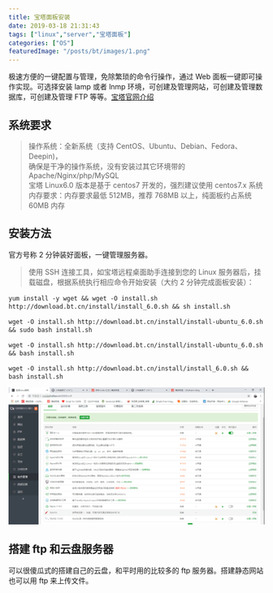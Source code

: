 ```yaml
---
title: 宝塔面板安装
date: 2019-03-18 21:31:43
tags: ["linux","server","宝塔面板"]
categories: ["OS"]
featuredImage: "/posts/bt/images/1.png"
---
```


极速方便的一键配置与管理，免除繁琐的命令行操作，通过 Web 面板一键即可操作实现。可选择安装 lamp 或者 lnmp 环境，可创建及管理网站，可创建及管理数据库，可创建及管理 FTP 等等。[宝塔官网介绍](https://www.bt.cn/?invite_code=MV9sYXJnZHI=)
<!--more-->
## 系统要求
> 操作系统：全新系统（支持 CentOS、Ubuntu、Debian、Fedora、Deepin)，  
确保是干净的操作系统，没有安装过其它环境带的 Apache/Nginx/php/MySQL  
宝塔 Linux6.0 版本是基于 centos7 开发的，强烈建议使用 centos7.x 系统  
内存要求：内存要求最低 512MB，推荐 768MB 以上，纯面板约占系统 60MB 内存  

## 安装方法
官方号称 2 分钟装好面板，一键管理服务器。  
> 使用 SSH 连接工具，如宝塔远程桌面助手连接到您的 Linux 服务器后，挂载磁盘，根据系统执行相应命令开始安装（大约 2 分钟完成面板安装）：

```Shell Centos 安装脚本
yum install -y wget && wget -O install.sh http://download.bt.cn/install/install_6.0.sh && sh install.sh
```
```Shell Ubuntu/Deepin 安装脚本
wget -O install.sh http://download.bt.cn/install/install-ubuntu_6.0.sh && sudo bash install.sh
```
```Shell Debian 安装脚本
wget -O install.sh http://download.bt.cn/install/install-ubuntu_6.0.sh && bash install.sh
```
```Shell Fedora 安装脚本
wget -O install.sh http://download.bt.cn/install/install_6.0.sh && bash install.sh
```
![宝塔软件管理页面](images/2.png)

## 搭建 ftp 和云盘服务器

可以很傻瓜式的搭建自己的云盘，和平时用的比较多的 ftp 服务器。搭建静态网站也可以用 ftp 来上传文件。